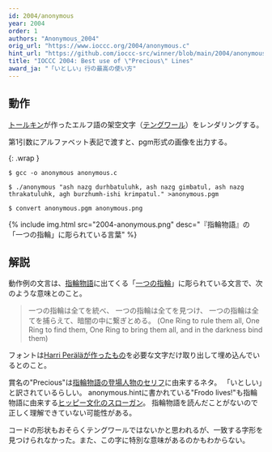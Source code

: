 ```yaml
---
id: 2004/anonymous
year: 2004
order: 1
authors: "Anonymous_2004"
orig_url: "https://www.ioccc.org/2004/anonymous.c"
hint_url: "https://github.com/ioccc-src/winner/blob/main/2004/anonymous.hint"
title: "IOCCC 2004: Best use of \"Precious\" Lines"
award_ja: "「いとしい」行の最高の使い方"
---
```


## 動作

[トールキン](https://ja.wikipedia.org/wiki/J%E3%83%BBR%E3%83%BBR%E3%83%BB%E3%83%88%E3%83%BC%E3%83%AB%E3%82%AD%E3%83%B3)が作ったエルフ語の架空文字（[テングワール](https://ja.wikipedia.org/wiki/%E3%83%86%E3%83%B3%E3%82%B0%E3%83%AF%E3%83%BC%E3%83%AB)）をレンダリングする。

第1引数にアルファベット表記で渡すと、pgm形式の画像を出力する。

{: .wrap }
```
$ gcc -o anonymous anonymous.c

$ ./anonymous "ash nazg durhbatuluhk, ash nazg gimbatul, ash nazg thrakatuluhk, agh burzhumh-ishi krimpatul." >anonymous.pgm

$ convert anonymous.pgm anonymous.png
```

{% include img.html src="2004-anonymous.png" desc="『指輪物語』の「一つの指輪」に彫られている言葉" %}

## 解説

動作例の文言は、[指輪物語](https://ja.wikipedia.org/wiki/%E6%8C%87%E8%BC%AA%E7%89%A9%E8%AA%9E)に出てくる「[一つの指輪](https://ja.wikipedia.org/wiki/%E4%B8%80%E3%81%A4%E3%81%AE%E6%8C%87%E8%BC%AA#%E6%8C%87%E8%BC%AA%E3%81%AE%E9%8A%98)」に彫られている文言で、次のような意味とのこと。

> 一つの指輪は全てを統べ、
> 一つの指輪は全てを見つけ、
> 一つの指輪は全てを捕らえて、暗闇の中に繋ぎとめる。
> (One Ring to rule them all, One Ring to find them, One Ring to bring them all, and in the darkness bind them)

フォントは[Harri Peräläが作ったもの](http://www.sci.fi/~alboin/tengwar.htm)を必要な文字だけ取り出して埋め込んでいるとのこと。

賞名の"Precious"は[指輪物語の登場人物のセリフ](https://ja.wikipedia.org/wiki/%E3%82%B4%E3%82%AF%E3%83%AA)に由来するネタ。
「いとしい」と訳されているらしい。
anonymous.hintに書かれている"Frodo lives!"も指輪物語に由来する[ヒッピー文化のスローガン](https://en.wikipedia.org/wiki/Frodo_Lives!)。
指輪物語を読んだことがないので正しく理解できていない可能性がある。

コードの形状もおそらくテングワールではないかと思われるが、一致する字形を見つけられなかった。また、この字に特別な意味があるのかもわからない。
